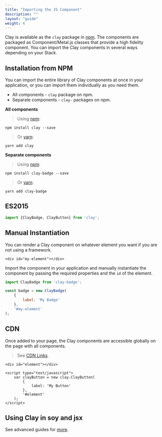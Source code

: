 ```yaml
---
title: "Importing the JS Component"
description: ""
layout: "guide"
weight: 4
---
```


<article id="importing-the-js-component">

Clay is available as the `clay` package in [npm](https://www.npmjs.com/). The components are packaged as Component/Metal.js classes that provide a high fidelity component. You can import the Clay components in several ways depending on your Stack.

## Installation from NPM

You can import the entire library of Clay components at once in your application, or you can import them individually as you need them.

* All components - `clay` package on npm.
* Separate components - `clay-` packages on npm.

**All components**

> Using [npm](https://www.npmjs.com/):

```shell
npm install clay --save
```

> Or [yarn](https://yarnpkg.com/lang/en/):

```shell
yarn add clay
```

**Separate components**

> Using [npm](https://www.npmjs.com/):

```shell
npm install clay-badge --save
```

> Or [yarn](https://yarnpkg.com/lang/en/):

```shell
yarn add clay-badge
```

## ES2015

```javascript
import {ClayBadge, ClayButton} from 'clay';
```

## Manual Instantiation

You can render a Clay component on whatever element you want if you are not using a framework.

```text/html
<div id="my-element"></div>
```

Import the component in your application and manually instantiate the component by passing the required properties and the `id` of the element.

```javascript
import ClayBadge from 'clay-badge';

const badge = new ClayBadge(
    {
        label: 'My Badge'
    }, 
    '#my-element'
);
```

## CDN

Once added to your page, the Clay components are accessible globally on the page with all components.

> See [CDN Links](/docs/getting_started/cdn-links.html).

```text/html
<div id="element"></div>

<script type="text/javascript">
    var clayButton = new clay.ClayButton(
        {
            label: 'My Button'
        }, 
        '#element'
    );
</script>
```

## Using Clay in soy and jsx

See advanced guides for [more](/docs/advanced_guides/using-js-components-with-metal.html).

</article>